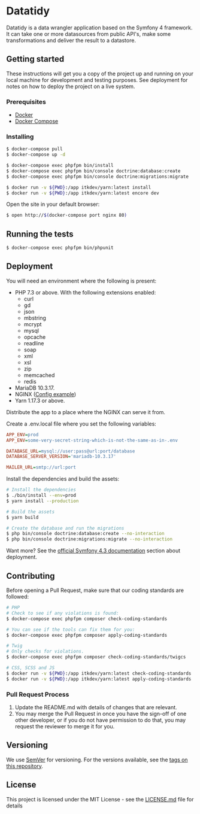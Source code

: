 # Datatidy

Datatidy is a data wrangler application based on the Symfony 4 framework. It can take one or more datasources from public API's, make some transformations and deliver the result to a datastore.

## Getting started

These instructions will get you a copy of the project up and running on your local machine for development and testing purposes. See deployment for notes on how to deploy the project on a live system.

### Prerequisites

- [Docker](https://docs.docker.com/install/)
- [Docker Compose](https://docs.docker.com/compose/install/)

### Installing

```bash
$ docker-compose pull
$ docker-compose up -d

$ docker-compose exec phpfpm bin/install
$ docker-compose exec phpfpm bin/console doctrine:database:create
$ docker-compose exec phpfpm bin/console doctrine:migrations:migrate

$ docker run -v ${PWD}:/app itkdev/yarn:latest install
$ docker run -v ${PWD}:/app itkdev/yarn:latest encore dev
```

Open the site in your default browser:

```bash
$ open http://$(docker-compose port nginx 80)
```

## Running the tests

```bash
$ docker-compose exec phpfpm bin/phpunit
```

## Deployment

You will need an environment where the following is present:

- PHP 7.3 or above. With the following extensions enabled:
  - curl
  - gd
  - json
  - mbstring
  - mcrypt
  - mysql
  - opcache
  - readline
  - soap
  - xml
  - xsl
  - zip
  - memcached
  - redis
- MariaDB 10.3.17.
- NGINX ([Config example](.docker/vhost.conf))
- Yarn 1.17.3 or above.

Distribute the app to a place where the NGINX can serve it from. 

Create a .env.local file where you set the following variables:
```ini
APP_ENV=prod
APP_ENV=some-very-secret-string-which-is-not-the-same-as-in-.env

DATABASE_URL=mysql://user:pass@url:port/database
DATABASE_SERVER_VERSION='mariadb-10.3.17'

MAILER_URL=smtp://url:port
```

Install the dependencies and build the assets:

```bash
# Install the dependencies
$ ./bin/install --env=prod
$ yarn install --production

# Build the assets
$ yarn build

# Create the database and run the migrations
$ php bin/console doctrine:database:create --no-interaction
$ php bin/console doctrine:migrations:migrate --no-interaction
``` 

Want more? See the [official Symfony 4.3 documentation](https://symfony.com/doc/4.3/deployment.html) section about deployment. 

## Contributing

Before opening a Pull Request, make sure that our coding standards are followed:

```bash
# PHP
# Check to see if any violations is found: 
$ docker-compose exec phpfpm composer check-coding-standards

# You can see if the tools can fix them for you:
$ docker-compose exec phpfpm composer apply-coding-standards

# Twig
# Only checks for violations.
$ docker-compose exec phpfpm composer check-coding-standards/twigcs

# CSS, SCSS and JS
$ docker run -v ${PWD}:/app itkdev/yarn:latest check-coding-standards
$ docker run -v ${PWD}:/app itkdev/yarn:latest apply-coding-standards
```

### Pull Request Process

1. Update the README.md with details of changes that are relevant.
2. You may merge the Pull Request in once you have the sign-off of one other developer, or if you 
   do not have permission to do that, you may request the reviewer to merge it for you.

## Versioning

We use [SemVer](http://semver.org/) for versioning. For the versions available, see the [tags on this repository](https://github.com/itkdev/datatidy/tags). 

## License

This project is licensed under the MIT License - see the [LICENSE.md](LICENSE.md) file for details
